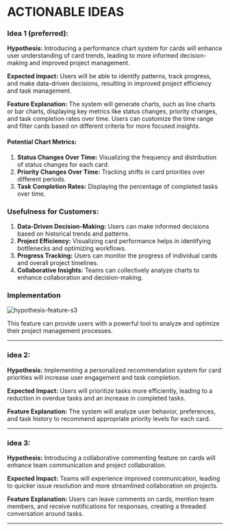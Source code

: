 # ACTIONABLE IDEAS


### Idea 1 (preferred):

**Hypothesis:** Introducing a performance chart system for cards will enhance user understanding of card trends, leading to more informed decision-making and improved project management.

**Expected Impact:** Users will be able to identify patterns, track progress, and make data-driven decisions, resulting in improved project efficiency and task management.

**Feature Explanation:** The system will generate charts, such as line charts or bar charts, displaying key metrics like status changes, priority changes, and task completion rates over time. Users can customize the time range and filter cards based on different criteria for more focused insights.

#### Potential Chart Metrics:
1. **Status Changes Over Time:** Visualizing the frequency and distribution of status changes for each card.
2. **Priority Changes Over Time:** Tracking shifts in card priorities over different periods.
3. **Task Completion Rates:** Displaying the percentage of completed tasks over time.

### Usefulness for Customers:
1. **Data-Driven Decision-Making:** Users can make informed decisions based on historical trends and patterns.
2. **Project Efficiency:** Visualizing card performance helps in identifying bottlenecks and optimizing workflows.
3. **Progress Tracking:** Users can monitor the progress of individual cards and overall project timelines.
4. **Collaborative Insights:** Teams can collectively analyze charts to enhance collaboration and decision-making.

### Implementation 
![hypothesis-feature-s3](https://github.com/leonkoech/-shiptivitas-3/assets/39020723/bad0b0a9-1251-4572-8578-0defebf3b14e)


This feature can provide users with a powerful tool to analyze and optimize their project management processes. 

---

### idea 2:
**Hypothesis:** Implementing a personalized recommendation system for card priorities will increase user engagement and task completion.

**Expected Impact:** Users will prioritize tasks more efficiently, leading to a reduction in overdue tasks and an increase in completed tasks.

**Feature Explanation:** The system will analyze user behavior, preferences, and task history to recommend appropriate priority levels for each card.

---

### idea 3:
**Hypothesis:** Introducing a collaborative commenting feature on cards will enhance team communication and project collaboration.

**Expected Impact:** Teams will experience improved communication, leading to quicker issue resolution and more streamlined collaboration on projects.

**Feature Explanation:** Users can leave comments on cards, mention team members, and receive notifications for responses, creating a threaded conversation around tasks.

---
